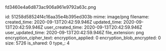 fd3460e4a6d873ac906a961e9792a63c.png

id: 51258d58524f4c16aa35e4b395ed303b
mime: image/png
filename: 
created_time: 2020-09-13T20:42:59.946Z
updated_time: 2020-09-13T20:42:59.946Z
user_created_time: 2020-09-13T20:42:59.946Z
user_updated_time: 2020-09-13T20:42:59.946Z
file_extension: png
encryption_cipher_text: 
encryption_applied: 0
encryption_blob_encrypted: 0
size: 5726
is_shared: 0
type_: 4